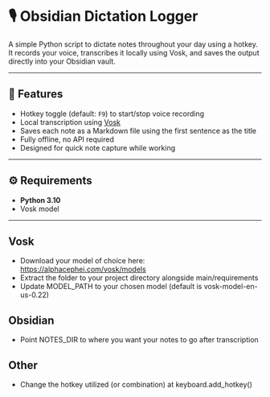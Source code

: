 # 🎙️ Obsidian Dictation Logger

A simple Python script to dictate notes throughout your day using a hotkey. It records your voice, transcribes it locally using Vosk, and saves the output directly into your Obsidian vault.

---

## 🚀 Features

- Hotkey toggle (default: `F9`) to start/stop voice recording
- Local transcription using [Vosk](https://alphacephei.com/vosk/)
- Saves each note as a Markdown file using the first sentence as the title
- Fully offline, no API required
- Designed for quick note capture while working

---

## ⚙️ Requirements

- **Python 3.10**
- Vosk model

---
## Vosk

- Download your model of choice here: https://alphacephei.com/vosk/models
- Extract the folder to your project directory alongside main/requirements
- Update MODEL_PATH to your chosen model (default is vosk-model-en-us-0.22)

## Obsidian

- Point NOTES_DIR to where you want your notes to go after transcription

## Other

- Change the hotkey utilized (or combination) at keyboard.add_hotkey()
